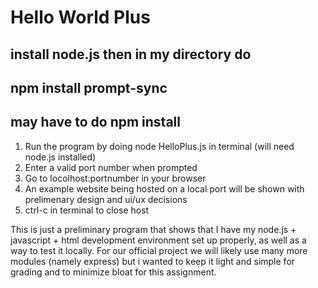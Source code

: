 # Hello World Plus
## install node.js then in my directory do 
## npm install prompt-sync
## may have to do npm install 
1. Run the program by doing node HelloPlus.js in terminal (will need node.js installed)
2. Enter a valid port number when prompted
3. Go to locolhost:portnumber in your browser
4. An example website being hosted on a local port will be shown with prelimenary design and ui/ux decisions
5. ctrl-c in terminal to close host

This is just a preliminary program that shows that I have my node.js + javascript + html development environment set up properly, as well as a way to test it locally. For our official project we will likely use many more modules (namely express) but i wanted to keep it light and simple for grading and to minimize bloat for this assignment.